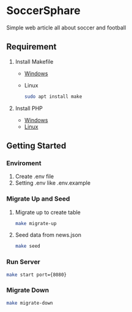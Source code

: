# SoccerSphare

Simple web article all about soccer and football

## Requirement

1. Install Makefile
    - [Windows](https://gnuwin32.sourceforge.net/packages/make.htm)
    - Linux

        ```bash
        sudo apt install make
        ```

2. Install PHP
    - [Windows](https://windows.php.net/download#php-8.2)
    - [Linux](https://www.zend.com/blog/installing-php-linux)

## Getting Started

### Enviroment

1. Create .env file
2. Setting .env like .env.example

### Migrate Up and Seed

1. Migrate up to create table

    ```bash
    make migrate-up
    ```

2. Seed data from news.json

    ```bash
    make seed
    ```

### Run Server

```bash
make start port={8080}
```

### Migrate Down

```bash
make migrate-down
```
